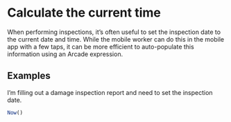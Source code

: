 # Calculate the current time

When performing inspections, it’s often useful to set the inspection date to the current date and time. While the mobile worker can do this in the mobile app with a few taps, it can be more efficient to auto-populate this information using an Arcade expression.

## Examples

I’m filling out a damage inspection report and need to set the inspection date.

```js
Now()
```